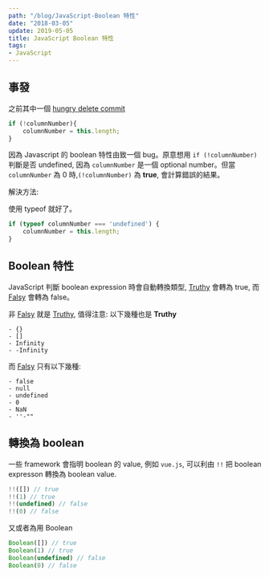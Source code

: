 ```yaml
---
path: "/blog/JavaScript-Boolean 特性"
date: "2018-03-05"
update: 2019-05-05
title: JavaScript Boolean 特性
tags:
- JavaScript
---
```


## 事發

之前其中一個 [hungry delete commit](https://github.com/Jasonlhy/VSCode-Hungry-Delete/commit/af8312a76acb73b236bf97fd414eb2ed820e54c9)

```javascript
if (!columnNumber){
    columnNumber = this.length;
}
```

因為 Javascript 的 boolean 特性由致一個 bug。原意想用 `if (!columnNumber)` 判斷是否 undefined, 因為 `columnNumber` 是一個 optional number。但當 `columnNumber` 為 0 時,`(!columnNumber)` 為 **true**, 會計算錯誤的結果。

解決方法: 

使用 typeof 就好了。

```javascript
if (typeof columnNumber === 'undefined') {
    columnNumber = this.length;
}
```

## Boolean 特性

JavaScript 判斷 boolean expression 時會自動轉換類型, [Truthy](https://developer.mozilla.org/en-US/docs/Glossary/truthy) 會轉為 true, 而 [Falsy](https://developer.mozilla.org/en-US/docs/Glossary/falsy) 會轉為 false。

非 [Falsy](https://developer.mozilla.org/en-US/docs/Glossary/falsy) 就是 [Truthy](https://developer.mozilla.org/en-US/docs/Glossary/truthy), 值得注意: 以下幾種也是 **Truthy**

```
- {}
- []
- Infinity
- -Infinity
```

而 [Falsy](https://developer.mozilla.org/en-US/docs/Glossary/falsy) 只有以下幾種:

```
- false
- null
- undefined
- 0
- NaN
- ''-""
```

## 轉換為 boolean

一些 framework 會指明 boolean 的 value, 例如 `vue.js`, 可以利由 `!!` 把 boolean expresson 轉換為 boolean value. 

```js
!!([]) // true
!!(1) // true
!!(undefined) // false
!!(0) // false
```

又或者為用 Boolean

```js
Boolean([]) // true
Boolean(1) // true
Boolean(undefined) // false
Boolean(0) // false
```
